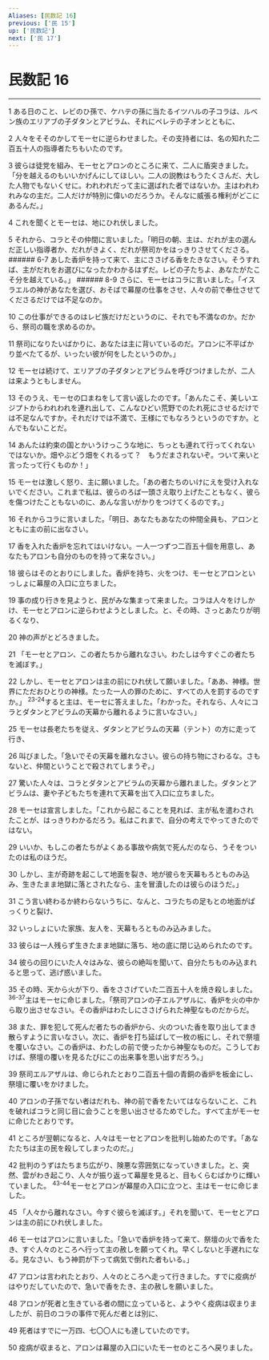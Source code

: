 ```yaml
---
Aliases: [民数記 16]
previous: ['民 15']
up: ['民数記']
next: ['民 17']
---
```

# 民数記 16

***




1 
ある日のこと、レビのひ孫で、ケハテの孫に当たるイツハルの子コラは、ルベン族のエリアブの子ダタンとアビラム、それにペレテの子オンとともに、 



2 
人々をそそのかしてモーセに逆らわせました。その支持者には、名の知れた二百五十人の指導者たちもいたのです。 



3 
彼らは徒党を組み、モーセとアロンのところに来て、二人に盾突きました。「分を越えるのもいいかげんにしてほしい。二人の説教はもうたくさんだ、大した人物でもないくせに。われわれだって主に選ばれた者ではないか。主はわれわれみなの主だ。二人だけが特別に偉いのだろうか。そんなに威張る権利がどこにあるんだ。」 



4 
これを聞くとモーセは、地にひれ伏しました。 



5 
それから、コラとその仲間に言いました。「明日の朝、主は、だれが主の選んだ正しい指導者か、だれがきよく、だれが祭司かをはっきりさせてくださる。 ###### 6-7 あした香炉を持って来て、主にささげる香をたきなさい。そうすれば、主がだれをお選びになったかわかるはずだ。レビの子たちよ、あなたがたこそ分を越えている。」 ###### 8-9 さらに、モーセはコラに言いました。「イスラエルの神があなたを選び、おそばで幕屋の仕事をさせ、人々の前で奉仕させてくださるだけでは不足なのか。 



10 
この仕事ができるのはレビ族だけだというのに、それでも不満なのか。だから、祭司の職を求めるのか。 



11 
祭司になりたいばかりに、あなたは主に背いているのだ。アロンに不平ばかり並べたてるが、いったい彼が何をしたというのか。」 



12 
モーセは続けて、エリアブの子ダタンとアビラムを呼びつけましたが、二人は来ようともしません。 



13 
そのうえ、モーセの口まねをして言い返したのです。「あんたこそ、美しいエジプトからわれわれを連れ出して、こんなひどい荒野でのたれ死にさせるだけでは不足なんですか。それだけでは不満で、王様にでもなろうというのですか。とんでもないことだ。 



14 
あんたは約束の国とかいうけっこうな地に、ちっとも連れて行ってくれないではないか。畑やぶどう畑をくれるって？　もうだまされないぞ。ついて来いと言ったって行くものか！」 



15 
モーセは激しく怒り、主に願いました。「あの者たちのいけにえを受け入れないでください。これまで私は、彼らのろば一頭さえ取り上げたこともなく、彼らを傷つけたこともないのに、あんな言いがかりをつけてくるのです。」 



16 
それからコラに言いました。「明日、あなたもあなたの仲間全員も、アロンとともに主の前に出なさい。 



17 
香を入れた香炉を忘れてはいけない。一人一つずつ二百五十個を用意し、あなたもアロンも自分のものを持って来なさい。」 



18 
彼らはそのとおりにしました。香炉を持ち、火をつけ、モーセとアロンといっしょに幕屋の入口に立ちました。 



19 
事の成り行きを見ようと、民がみな集まって来ました。コラは人々をけしかけ、モーセとアロンに逆らわせようとしました。と、その時、さっとあたりが明るくなり、 



20 
神の声がとどろきました。 



21 
「モーセとアロン、この者たちから離れなさい。わたしは今すぐこの者たちを滅ぼす。」 



22 
しかし、モーセとアロンは主の前にひれ伏して願いました。「ああ、神様。世界にただおひとりの神様。たった一人の罪のために、すべての人を罰するのですか。」 <sup class="versenum">23-24</sup>すると主は、モーセに答えました。「わかった。それなら、人々にコラとダタンとアビラムの天幕から離れるように言いなさい。」 



25 
モーセは長老たちを従え、ダタンとアビラムの天幕（テント）の方に走って行き、 



26 
叫びました。「急いでその天幕を離れなさい。彼らの持ち物にさわるな。さもないと、仲間ということで殺されてしまうぞ。」 



27 
驚いた人々は、コラとダタンとアビラムの天幕から離れました。ダタンとアビラムは、妻や子どもたちを連れて天幕を出て入口に立ちました。 



28 
モーセは宣言しました。「これから起こることを見れば、主が私を遣わされたことが、はっきりわかるだろう。私はこれまで、自分の考えでやってきたのではない。 



29 
いいか、もしこの者たちがよくある事故や病気で死んだのなら、うそをついたのは私のほうだ。 



30 
しかし、主が奇跡を起こして地面を裂き、地が彼らを天幕もろとものみ込み、生きたまま地獄に落とされたなら、主を冒瀆したのは彼らのほうだ。」 



31 
こう言い終わるか終わらないうちに、なんと、コラたちの足もとの地面がぱっくりと裂け、 



32 
いっしょにいた家族、友人を、天幕もろとものみ込みました。 



33 
彼らは一人残らず生きたまま地獄に落ち、地の底に閉じ込められたのです。 



34 
彼らの回りにいた人々はみな、彼らの絶叫を聞いて、自分たちものみ込まれると思って、逃げ惑いました。 



35 
その時、天から火が下り、香をささげていた二百五十人を焼き殺しました。 <sup class="versenum">36-37</sup>主はモーセに命じました。「祭司アロンの子エルアザルに、香炉を火の中から取り出させなさい。その香炉はわたしにささげられた神聖なものだからだ。 



38 
また、罪を犯して死んだ者たちの香炉から、火のついた香を取り出してまき散らすように言いなさい。次に、香炉を打ち延ばして一枚の板にし、それで祭壇を覆いなさい。この香炉は、わたしの前で使ったから神聖なものだ。こうしておけば、祭壇の覆いを見るたびにこの出来事を思い出すだろう。」 



39 
祭司エルアザルは、命じられたとおり二百五十個の青銅の香炉を板金にし、祭壇に覆いをかけました。 



40 
アロンの子孫でない者はだれも、神の前で香をたいてはならないこと、これを破ればコラと同じ目に会うことを思い出させるためでした。すべて主がモーセに命じたとおりです。 



41 
ところが翌朝になると、人々はモーセとアロンを批判し始めたのです。「あなたたちは主の民を殺してしまったのだ。」 



42 
批判のうずはたちまち広がり、険悪な雰囲気になっていきました。と、突然、雲がわき起こり、人々が振り返って幕屋を見ると、目もくらむばかりに輝いていました。 <sup class="versenum">43-44</sup>モーセとアロンが幕屋の入口に立つと、主はモーセに命じました。 



45 
「人々から離れなさい。今すぐ彼らを滅ぼす。」それを聞いて、モーセとアロンは主の前にひれ伏しました。 



46 
モーセはアロンに言いました。「急いで香炉を持って来て、祭壇の火で香をたき、すぐ人々のところへ行って主の赦しを願ってくれ。早くしないと手遅れになる。見なさい、もう神罰が下って病気で倒れた者もいる。」 



47 
アロンは言われたとおり、人々のところへ走って行きました。すでに疫病がはやりだしていたので、急いで香をたき、主の赦しを願いました。 



48 
アロンが死者と生きている者の間に立っていると、ようやく疫病は収まりましたが、前日のコラの事件で死んだ者とは別に、 



49 
死者はすでに一万四、七〇〇人にも達していたのです。 



50 
疫病が収まると、アロンは幕屋の入口にいたモーセのところへ戻りました。

